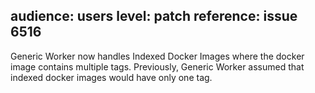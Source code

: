 audience: users
level: patch
reference: issue 6516
---
Generic Worker now handles Indexed Docker Images where the docker image
contains multiple tags. Previously, Generic Worker assumed that indexed docker
images would have only one tag.
